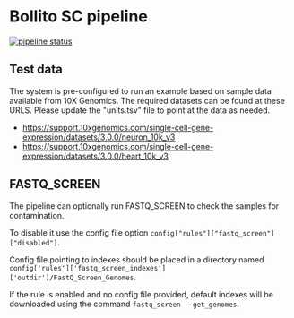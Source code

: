 # Bollito SC pipeline

[![pipeline status](https://gitlab.com/bu_cnio/bollito/badges/master/pipeline.svg)](https://gitlab.com/bu_cnio/bollito/commits/master)

## Test data

The system is pre-configured to run an example based on sample data available from 10X Genomics. The required datasets can be found at these URLS. Please update the "units.tsv" file to point at the data as needed.

* https://support.10xgenomics.com/single-cell-gene-expression/datasets/3.0.0/neuron_10k_v3
* https://support.10xgenomics.com/single-cell-gene-expression/datasets/3.0.0/heart_10k_v3

## FASTQ\_SCREEN

The pipeline can optionally run FASTQ\_SCREEN to check the samples for contamination.

To disable it use the config file option ```config["rules"]["fastq_screen"]["disabled"]```.

Config file pointing to indexes should be placed in a directory named ```config['rules']['fastq_screen_indexes']['outdir']/FastQ_Screen_Genomes```.

If the rule is enabled and no config file provided, default indexes will be downloaded using the command ```fastq_screen --get_genomes```.

